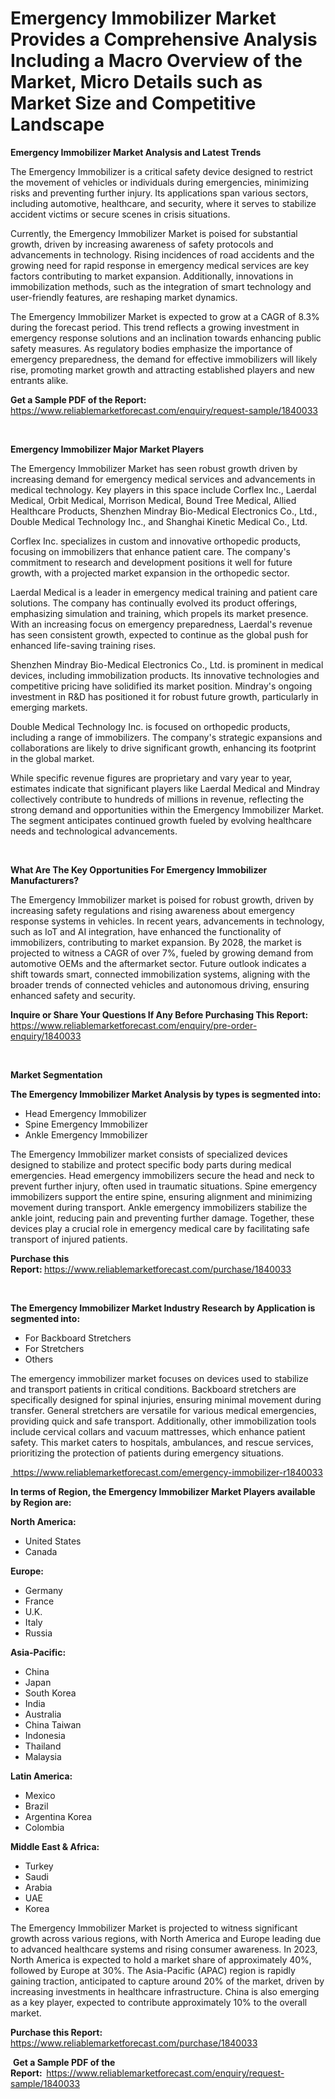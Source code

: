 <p><h1>Emergency Immobilizer Market Provides a Comprehensive Analysis Including a Macro Overview of the Market, Micro Details such as Market Size and Competitive Landscape</h1></p><p><strong>Emergency Immobilizer Market Analysis and Latest Trends</strong></p>
<p><p>The Emergency Immobilizer is a critical safety device designed to restrict the movement of vehicles or individuals during emergencies, minimizing risks and preventing further injury. Its applications span various sectors, including automotive, healthcare, and security, where it serves to stabilize accident victims or secure scenes in crisis situations.</p><p>Currently, the Emergency Immobilizer Market is poised for substantial growth, driven by increasing awareness of safety protocols and advancements in technology. Rising incidences of road accidents and the growing need for rapid response in emergency medical services are key factors contributing to market expansion. Additionally, innovations in immobilization methods, such as the integration of smart technology and user-friendly features, are reshaping market dynamics.</p><p>The Emergency Immobilizer Market is expected to grow at a CAGR of 8.3% during the forecast period. This trend reflects a growing investment in emergency response solutions and an inclination towards enhancing public safety measures. As regulatory bodies emphasize the importance of emergency preparedness, the demand for effective immobilizers will likely rise, promoting market growth and attracting established players and new entrants alike.</p></p>
<p><strong>Get a Sample PDF of the Report:&nbsp;</strong> <a href="https://www.reliablemarketforecast.com/enquiry/request-sample/1840033?utm_campaign=2397&utm_medium=2&utm_source=Github&utm_content=ia&utm_term=14042025&utm_id=emergency-immobilizer">https://www.reliablemarketforecast.com/enquiry/request-sample/1840033</a></p>
<p>&nbsp;</p>
<p><strong>Emergency Immobilizer Major Market Players</strong></p>
<p><p>The Emergency Immobilizer Market has seen robust growth driven by increasing demand for emergency medical services and advancements in medical technology. Key players in this space include Corflex Inc., Laerdal Medical, Orbit Medical, Morrison Medical, Bound Tree Medical, Allied Healthcare Products, Shenzhen Mindray Bio-Medical Electronics Co., Ltd., Double Medical Technology Inc., and Shanghai Kinetic Medical Co., Ltd.</p><p>Corflex Inc. specializes in custom and innovative orthopedic products, focusing on immobilizers that enhance patient care. The company's commitment to research and development positions it well for future growth, with a projected market expansion in the orthopedic sector.</p><p>Laerdal Medical is a leader in emergency medical training and patient care solutions. The company has continually evolved its product offerings, emphasizing simulation and training, which propels its market presence. With an increasing focus on emergency preparedness, Laerdal's revenue has seen consistent growth, expected to continue as the global push for enhanced life-saving training rises.</p><p>Shenzhen Mindray Bio-Medical Electronics Co., Ltd. is prominent in medical devices, including immobilization products. Its innovative technologies and competitive pricing have solidified its market position. Mindray's ongoing investment in R&D has positioned it for robust future growth, particularly in emerging markets.</p><p>Double Medical Technology Inc. is focused on orthopedic products, including a range of immobilizers. The company's strategic expansions and collaborations are likely to drive significant growth, enhancing its footprint in the global market.</p><p>While specific revenue figures are proprietary and vary year to year, estimates indicate that significant players like Laerdal Medical and Mindray collectively contribute to hundreds of millions in revenue, reflecting the strong demand and opportunities within the Emergency Immobilizer Market. The segment anticipates continued growth fueled by evolving healthcare needs and technological advancements.</p></p>
<p>&nbsp;</p>
<p><strong>What Are The Key Opportunities For Emergency Immobilizer Manufacturers?</strong></p>
<p><p>The Emergency Immobilizer market is poised for robust growth, driven by increasing safety regulations and rising awareness about emergency response systems in vehicles. In recent years, advancements in technology, such as IoT and AI integration, have enhanced the functionality of immobilizers, contributing to market expansion. By 2028, the market is projected to witness a CAGR of over 7%, fueled by growing demand from automotive OEMs and the aftermarket sector. Future outlook indicates a shift towards smart, connected immobilization systems, aligning with the broader trends of connected vehicles and autonomous driving, ensuring enhanced safety and security.</p></p>
<p><strong>Inquire or Share Your Questions If Any Before Purchasing This Report:</strong> <a href="https://www.reliablemarketforecast.com/enquiry/pre-order-enquiry/1840033?utm_campaign=2397&utm_medium=2&utm_source=Github&utm_content=ia&utm_term=14042025&utm_id=emergency-immobilizer">https://www.reliablemarketforecast.com/enquiry/pre-order-enquiry/1840033</a></p>
<p>&nbsp;</p>
<p><strong>Market Segmentation</strong></p>
<p><strong>The Emergency Immobilizer Market Analysis by types is segmented into:</strong></p>
<p><ul><li>Head Emergency Immobilizer</li><li>Spine Emergency Immobilizer</li><li>Ankle Emergency Immobilizer</li></ul></p>
<p><p>The Emergency Immobilizer market consists of specialized devices designed to stabilize and protect specific body parts during medical emergencies. Head emergency immobilizers secure the head and neck to prevent further injury, often used in traumatic situations. Spine emergency immobilizers support the entire spine, ensuring alignment and minimizing movement during transport. Ankle emergency immobilizers stabilize the ankle joint, reducing pain and preventing further damage. Together, these devices play a crucial role in emergency medical care by facilitating safe transport of injured patients.</p></p>
<p><strong>Purchase this Report:&nbsp;</strong><a href="https://www.reliablemarketforecast.com/purchase/1840033?utm_campaign=2397&utm_medium=2&utm_source=Github&utm_content=ia&utm_term=14042025&utm_id=emergency-immobilizer">https://www.reliablemarketforecast.com/purchase/1840033</a></p>
<p>&nbsp;</p>
<p><strong>The Emergency Immobilizer Market Industry Research by Application is segmented into:</strong></p>
<p><ul><li>For Backboard Stretchers</li><li>For Stretchers</li><li>Others</li></ul></p>
<p><p>The emergency immobilizer market focuses on devices used to stabilize and transport patients in critical conditions. Backboard stretchers are specifically designed for spinal injuries, ensuring minimal movement during transfer. General stretchers are versatile for various medical emergencies, providing quick and safe transport. Additionally, other immobilization tools include cervical collars and vacuum mattresses, which enhance patient safety. This market caters to hospitals, ambulances, and rescue services, prioritizing the protection of patients during emergency situations.</p></p>
<p><a href="https://www.reliablemarketforecast.com/emergency-immobilizer-r1840033?utm_campaign=2397&utm_medium=2&utm_source=Github&utm_content=ia&utm_term=14042025&utm_id=emergency-immobilizer">&nbsp;https://www.reliablemarketforecast.com/emergency-immobilizer-r1840033</a></p>
<p><strong>In terms of Region, the Emergency Immobilizer Market Players available by Region are:</strong></p>
<p>
    <p> <strong> North America: </strong>
        <ul>
            <li>United States</li>
            <li>Canada</li>
        </ul>
        </p> 
    <p> <strong> Europe: </strong>
        <ul>
            <li>Germany</li>
            <li>France</li>
            <li>U.K.</li>
            <li>Italy</li>
            <li>Russia</li>
        </ul>
        </p> 
    <p> <strong> Asia-Pacific: </strong>
        <ul>
            <li>China</li>
            <li>Japan</li>
            <li>South Korea</li>
            <li>India</li>
            <li>Australia</li>
            <li>China Taiwan</li>
            <li>Indonesia</li>
            <li>Thailand</li>
            <li>Malaysia</li>
        </ul>
        </p> 
    <p> <strong> Latin America: </strong>
        <ul>
            <li>Mexico</li>
            <li>Brazil</li>
            <li>Argentina Korea</li>
            <li>Colombia</li>
        </ul>
        </p> 
    <p> <strong> Middle East & Africa: </strong>
        <ul>
            <li>Turkey</li>
            <li>Saudi</li>
            <li>Arabia</li>
            <li>UAE</li>
            <li>Korea</li>
        </ul>
    </p>
    </p>
<p><p>The Emergency Immobilizer Market is projected to witness significant growth across various regions, with North America and Europe leading due to advanced healthcare systems and rising consumer awareness. In 2023, North America is expected to hold a market share of approximately 40%, followed by Europe at 30%. The Asia-Pacific (APAC) region is rapidly gaining traction, anticipated to capture around 20% of the market, driven by increasing investments in healthcare infrastructure. China is also emerging as a key player, expected to contribute approximately 10% to the overall market.</p></p>
<p><strong>Purchase this Report: </strong><a href="https://www.reliablemarketforecast.com/purchase/1840033?utm_campaign=2397&utm_medium=2&utm_source=Github&utm_content=ia&utm_term=14042025&utm_id=emergency-immobilizer">https://www.reliablemarketforecast.com/purchase/1840033</a></p>
<p>&nbsp;<strong>Get a Sample PDF of the Report:&nbsp;&nbsp;</strong><a href="https://www.reliablemarketforecast.com/enquiry/request-sample/1840033?utm_campaign=2397&utm_medium=2&utm_source=Github&utm_content=ia&utm_term=14042025&utm_id=emergency-immobilizer">https://www.reliablemarketforecast.com/enquiry/request-sample/1840033</a></p>
<p><strong></strong></p>
<p><p></p><p></p><p></p></p>